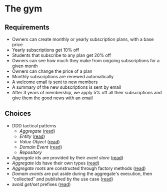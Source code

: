# The gym

## Requirements

- Owners can create monthly or yearly subscription plans, with a base price
- Yearly subscriptions get 10% off
- Students that subscribe to any plan get 20% off
- Owners can see how much they make from ongoing subscriptions for a given month
- Owners can change the price of a plan
- Monthly subscriptions are renewed automatically
- A welcome email is sent to new members
- A summary of the new subscriptions is sent by email
- After 3 years of membership, we apply 5% off all their subscriptions and give them the good news with an email

## Choices

- DDD tactical patterns
    - *Aggregate* ([read](https://vaughnvernon.co/?p=838))
    - *Entity* ([read](http://thepaulrayner.com/blog/aggregates-and-entities-in-domain-driven-design/))
    - *Value Object* ([read](https://dev.to/flbenz/kotlin-and-domain-driven-design-value-objects-4m32))
    - *Domain Event* ([read](http://verraes.net/2014/11/domain-events/))
    - *Repository*
- *Aggregate* ids are provided by their *event store* ([read](https://matthiasnoback.nl/2018/05/when-and-where-to-determine-the-id-of-an-entity/))
- *Aggregate* ids have their own types ([read](https://buildplease.com/pages/vo-ids/))
- *Aggregate roots* are constructed through factory methods ([read](https://buildplease.com/pages/constructing-aggregates/))
- *Domain events* are put aside during the aggregate's execution, then "collected" and published by the use case ([read](https://lostechies.com/jimmybogard/2014/05/13/a-better-domain-events-pattern/))
- avoid *get/set* prefixes ([read](https://blog.pragmatists.com/refactoring-from-anemic-model-to-ddd-880d3dd3d45f))
